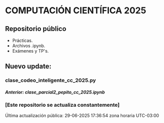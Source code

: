 # COMPUTACIÓN CIENTÍFICA 2025

## Repositorio público

- Prácticas.
- Archivos .ipynb.
- Exámenes y TP's.


## Nuevo update:
### clase_codeo_inteligente_cc_2025.py

#### _Anterior: clase_parcial2_pepito_cc_2025.ipynb_


### [Este repositorio se actualiza constantemente]

Última actualización pública: 29-06-2025 17:36:54 zona horaria UTC-03:00
